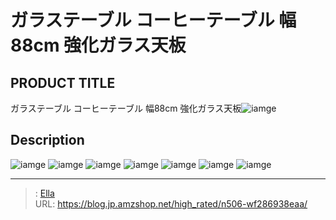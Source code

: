# ガラステーブル コーヒーテーブル 幅88cm 強化ガラス天板


## PRODUCT TITLE 

ガラステーブル コーヒーテーブル 幅88cm 強化ガラス天板![iamge](https://b2bfiles1.gigab2b.cn/image/wkseller/7404/20220218_2475a61dfb7e745d798caa0e594e7872.jpg)

## Description











![iamge](https://b2bfiles1.gigab2b.cn/image/wkseller/7404/20220218_8190d51c47697124ca1daa58fd687600.jpg)
![iamge](https://b2bfiles1.gigab2b.cn/image/wkseller/7404/20220218_61c4f468da360665ad765838f15e0adc.jpg)
![iamge](https://b2bfiles1.gigab2b.cn/image/wkseller/7404/20220218_5d93cd8a9105c2c19c5a94b106f934b9.jpg)
![iamge](https://b2bfiles1.gigab2b.cn/image/wkseller/7404/20220218_d6187d752791d57f209d28cb5805857a.jpg)
![iamge](https://b2bfiles1.gigab2b.cn/image/wkseller/7404/20220218_ca836fc0d902e84d3a74d8f8fb7b596e.jpg)
![iamge](https://b2bfiles1.gigab2b.cn/image/wkseller/7404/20220218_7a79739679491ec109984e38687f1eaf.jpg)
![iamge](nan)


---

> : [Ella](https://blog.jp.amzshop.net/)  
> URL: https://blog.jp.amzshop.net/high_rated/n506-wf286938eaa/  


